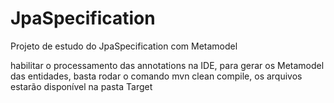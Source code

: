 # JpaSpecification
Projeto de estudo do JpaSpecification com Metamodel

habilitar o processamento das annotations na IDE, para gerar os Metamodel das entidades, basta rodar o comando mvn clean compile, os arquivos estarão disponível na pasta Target
